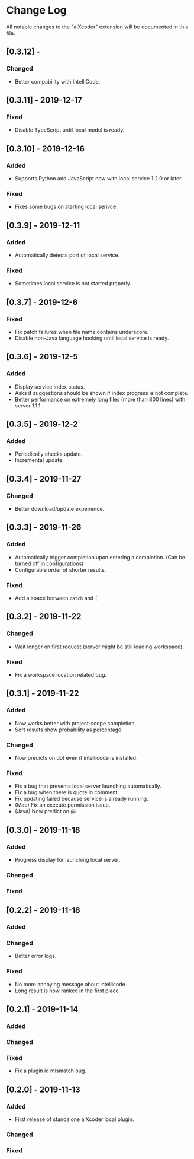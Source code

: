 # Change Log
All notable changes to the "aiXcoder" extension will be documented in this file.

## [0.3.12] - 

### Changed
- Better compability with IntelliCode.

## [0.3.11] - 2019-12-17

### Fixed
- Disable TypeScript until local model is ready.

## [0.3.10] - 2019-12-16

### Added
- Supports Python and JavaScript now with local service 1.2.0 or later.

### Fixed
- Fixes some bugs on starting local serivce.

## [0.3.9] - 2019-12-11

### Added
- Automatically detects port of local service.

### Fixed
- Sometimes local service is not started properly.

## [0.3.7] - 2019-12-6

### Fixed
- Fix patch failures when file name contains underscore.
- Disable non-Java language hooking until local service is ready.

## [0.3.6] - 2019-12-5

### Added
- Display service index status.
- Asks if suggestions should be shown if index progress is not complete.
- Better performance on extremely long files (more than 800 lines) with server 1.1.1.

## [0.3.5] - 2019-12-2

### Added
- Periodically checks update.
- Incremental update.

## [0.3.4] - 2019-11-27

### Changed
- Better download/update experience.

## [0.3.3] - 2019-11-26

### Added
- Automatically trigger completion upon entering a completion. (Can be turned off in configurations)
- Configurable order of shorter results.

### Fixed
- Add a space between `catch` and `(`

## [0.3.2] - 2019-11-22

### Changed
- Wait longer on first request (server might be still loading workspace).

### Fixed
- Fix a workspace location related bug.

## [0.3.1] - 2019-11-22

### Added
- Now works better with project-scope completion.
- Sort results show probability as percentage.

### Changed
- Now predicts on dot even if intellicode is installed.

### Fixed
- Fix a bug that prevents local server launching automatically.
- Fix a bug when there is quote in comment.
- Fix updating failed because service is already running.
- (Mac) Fix an execute permission issue.
- (Java) Now predict on @

## [0.3.0] - 2019-11-18

### Added
- Progress display for launching local server.

### Changed

### Fixed

## [0.2.2] - 2019-11-18

### Added

### Changed
- Better error logs.

### Fixed
- No more annoying message about intellicode.
- Long result is now ranked in the first place

## [0.2.1] - 2019-11-14

### Added

### Changed

### Fixed
- Fix a plugin id mismatch bug.

## [0.2.0] - 2019-11-13

### Added
- First release of standalone aiXcoder local plugin.

### Changed

### Fixed
